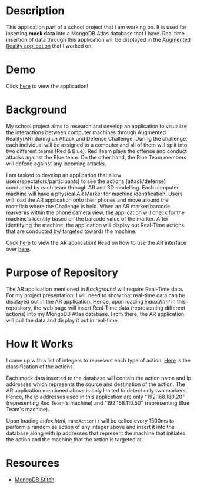 # Description
This application part of a school project that I am working on. It is used for inserting **mock data** into a MongoDB Atlas database that I have. Real time insertion of data through this application will be displayed in the [Augmented Reality application](https://github.com/Xdecosee/ar-project) that I worked on.

# Demo

Click [here](https://projectadmin.glitch.me) to view the application!

# Background
My school project aims to research and develop an application to visualize the interactions between computer machines through Augmented Reality(AR) during an Attack and Defense Challenge. During the challenge, each individual will be assigned to a computer and all of them will split into two different teams (Red & Blue). Red Team plays the offense and conduct attacks against the Blue team. On the other hand, the Blue Team members will defend against any incoming attacks. 

I am tasked to develop an application that allow users(spectators/participants) to see the actions (attack/defense) conducted by each team through AR and 3D modelling. Each computer machine will have a physical AR Marker for machine identification. Users will load the AR application onto their phones and move around the room/lab where the Challenge is held. When an AR marker(barcode marker)is within the phone camera view, the application will check for the machine's identity based on the barcode value of the marker. After identifying the machine, the application will display out Real-Time actions that are conducted by/ targeted towards the machine. 

Click [here](https://projectar.glitch.me) to view the AR application! Read on how to use the AR interface over [here](https://github.com/Xdecosee/ar-project). 

# Purpose of Repository
The AR application mentioned in _Background_ will require Real-Time data. For my project presentation, I will need to show that real-time data can be displayed out in the AR application. Hence, upon loading _index.html_ in this repository, the web page will insert Real-Time data (representing different actions) into my MongoDB Atlas database. From there, the AR application will pull the data and display it out in real-time.   

# How It Works

I came up with a list of integers to represent each type of action. [Here](https://github.com/Xdecosee/ar-project#action-types) is the classification of the actions.

Each mock data inserted to the database will contain the action name and ip addresses which represents the source and destination of the action. The AR application mentioned above is only limited to detect only two markers. Hence, the ip addresses used in this application are only "192.168.180.20" (representing Red Team's machine) and "192.168.110.50" (representing Blue Team's machine). 

Upon loading _index.html_, `randAction()` will be called every 1500ms to perform a random selection of any integer above and insert it into the database  along with ip addresses that represent the machine that initiates the action and the machine that the action is targeted at.

# Resources
* [MongoDB Stitch](https://www.mongodb.com/cloud/stitch)



